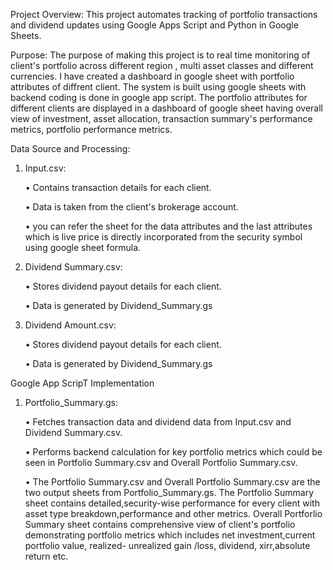 Project Overview:
This project automates tracking of portfolio transactions and dividend updates using Google Apps Script and Python in Google Sheets.


Purpose:
The purpose of making this project is to real time monitoring of client's portfolio across different region , multi asset classes and different currencies. I have created a dashboard in google sheet with portfolio attributes of diffrent client. The system is built using google sheets with backend coding is done in google app script. The portfolio attributes for different clients are displayed in a dashboard of google sheet having overall view of investment, asset allocation, transaction summary's performance metrics, portfolio performance metrics.

Data Source and Processing:

1. Input.csv:
   
   • Contains transaction details for each client.
   
   • Data is taken from the client's brokerage account.
   
   • you can refer the sheet for the data attributes and the last attributes which is live price is directly 
     incorporated from the security symbol using google sheet formula.


2. Dividend Summary.csv:
   
   • Stores dividend payout details for each client.
   
   • Data is generated by Dividend_Summary.gs


2. Dividend Amount.csv:
   
   • Stores dividend payout details for each client.
   
   • Data is generated by Dividend_Summary.gs


   


Google App ScripT Implementation 

1. Portfolio_Summary.gs:
   
   • Fetches transaction data and dividend data from Input.csv and Dividend Summary.csv.
   
   • Performs backend calculation for key portfolio metrics which could be seen in Portfolio Summary.csv and 
     Overall Portfolio Summary.csv.
   
   • The Portfolio Summary.csv and Overall Portfolio Summary.csv are the two output sheets from 
     Portfolio_Summary.gs. The Portfolio Summary sheet contains detailed,security-wise performance for every 
     client with asset type breakdown,performance and other metrics. Overall Portforlio Summary sheet contains 
     comprehensive view of client's portfolio demonstrating portfolio metrics which includes net 
     investment,current portfolio value, realized- unrealized gain /loss, dividend, xirr,absolute return etc.
   
   




